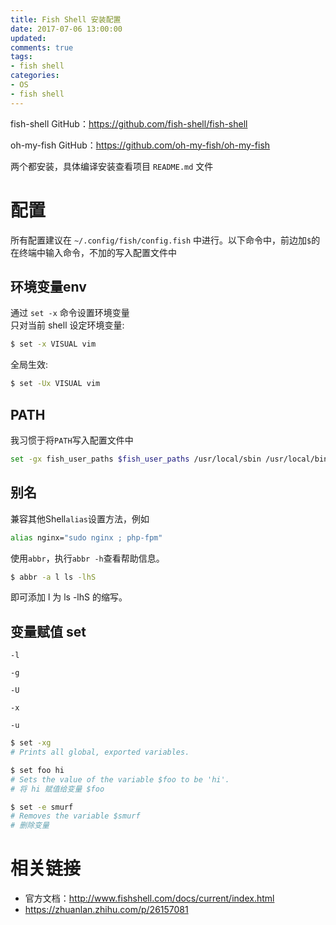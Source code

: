 ```yaml
---
title: Fish Shell 安装配置
date: 2017-07-06 13:00:00
updated:
comments: true
tags:
- fish shell
categories:
- OS
- fish shell
---
```


fish-shell GitHub：https://github.com/fish-shell/fish-shell

oh-my-fish GitHub：https://github.com/oh-my-fish/oh-my-fish

<!--more-->

两个都安装，具体编译安装查看项目 `README.md` 文件

# 配置

所有配置建议在 `~/.config/fish/config.fish` 中进行。以下命令中，前边加`$`的在终端中输入命令，不加的写入配置文件中

## 环境变量env

通过 `set -x` 命令设置环境变量  
只对当前 shell 设定环境变量:

```bash
$ set -x VISUAL vim
```

全局生效:

```bash
$ set -Ux VISUAL vim
```

## PATH

我习惯于将`PATH`写入配置文件中

```bash
set -gx fish_user_paths $fish_user_paths /usr/local/sbin /usr/local/bin
```

## 别名

兼容其他Shell`alias`设置方法，例如

```bash
alias nginx="sudo nginx ; php-fpm"
```

使用`abbr`，执行`abbr -h`查看帮助信息。

```bash
$ abbr -a l ls -lhS
```

即可添加 l 为 ls -lhS 的缩写。

## 变量赋值 set

`-l`

`-g`

`-U`

`-x`

`-u`

```bash
$ set -xg
# Prints all global, exported variables.

$ set foo hi
# Sets the value of the variable $foo to be 'hi'.
# 将 hi 赋值给变量 $foo

$ set -e smurf
# Removes the variable $smurf
# 删除变量
```

# 相关链接

* 官方文档：http://www.fishshell.com/docs/current/index.html  
* https://zhuanlan.zhihu.com/p/26157081

